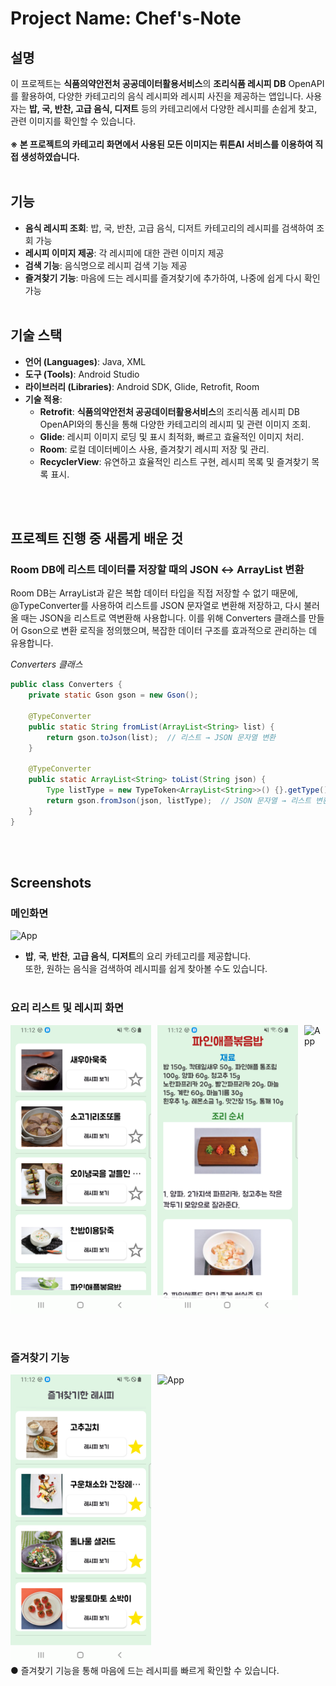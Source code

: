 # Project Name: Chef's-Note

## 설명
이 프로젝트는 **식품의약안전처 공공데이터활용서비스**의 **조리식품 레시피 DB** OpenAPI를 활용하여, 다양한 카테고리의 음식 레시피와 레시피 사진을 제공하는 앱입니다. 사용자는 **밥, 국, 반찬, 고급 음식, 디저트** 등의 카테고리에서 다양한 레시피를 손쉽게 찾고, 관련 이미지를 확인할 수 있습니다. <br><br>
**※ 본 프로젝트의 카테고리 화면에서 사용된 모든 이미지는 뤼튼AI 서비스를 이용하여 직접 생성하였습니다.**
<br> <br>

## 기능

- **음식 레시피 조회**: 밥, 국, 반찬, 고급 음식, 디저트 카테고리의 레시피를 검색하여 조회 가능
- **레시피 이미지 제공**: 각 레시피에 대한 관련 이미지 제공
- **검색 기능**: 음식명으로 레시피 검색 기능 제공
- **즐겨찾기 기능**: 마음에 드는 레시피를 즐겨찾기에 추가하여, 나중에 쉽게 다시 확인 가능
<br> <br>

## 기술 스택

- **언어 (Languages)**: Java, XML
- **도구 (Tools)**: Android Studio
- **라이브러리 (Libraries)**: Android SDK, Glide, Retrofit, Room
- **기술 적용**:
  - **Retrofit**: **식품의약안전처 공공데이터활용서비스**의 조리식품 레시피 DB OpenAPI와의 통신을 통해 다양한 카테고리의 레시피 및 관련 이미지 조회.
  - **Glide**: 레시피 이미지 로딩 및 표시 최적화, 빠르고 효율적인 이미지 처리.
  - **Room**: 로컬 데이터베이스 사용, 즐겨찾기 레시피 저장 및 관리.
  - **RecyclerView**: 유연하고 효율적인 리스트 구현, 레시피 목록 및 즐겨찾기 목록 표시.

<br> <br>

## 프로젝트 진행 중 새롭게 배운 것 

### **Room DB에 리스트 데이터를 저장할 때의 JSON ↔ ArrayList 변환**
Room DB는 ArrayList<String>과 같은 복합 데이터 타입을 직접 저장할 수 없기 때문에,
@TypeConverter를 사용하여 리스트를 JSON 문자열로 변환해 저장하고, 다시 불러올 때는 JSON을 리스트로 역변환해 사용합니다.
이를 위해 Converters 클래스를 만들어 Gson으로 변환 로직을 정의했으며, 복잡한 데이터 구조를 효과적으로 관리하는 데 유용합니다.

*Converters 클래스*
```java
public class Converters {
    private static Gson gson = new Gson();

    @TypeConverter
    public static String fromList(ArrayList<String> list) {
        return gson.toJson(list);  // 리스트 → JSON 문자열 변환
    }

    @TypeConverter
    public static ArrayList<String> toList(String json) {
        Type listType = new TypeToken<ArrayList<String>>() {}.getType();
        return gson.fromJson(json, listType);  // JSON 문자열 → 리스트 변환
    }
}
```

<br> <br>
  
## Screenshots

### 메인화면
<img src="video/home.gif" alt="App" width="225">

- **밥**, **국**, **반찬**, **고급 음식**, **디저트**의 요리 카테고리를 제공합니다. <br> 또한, 원하는 음식을 검색하여 레시피를 쉽게 찾아볼 수도 있습니다.
<br><br>

### 요리 리스트 및 레시피 화면
<div style="display: flex; gap: 10px;">
    <img src="screenshots/category.png" alt="category" width="225">
    <img src="screenshots/recipe.png" alt="recipe" width="225">
  <img src="video/search.gif" alt="App" width="225">
</div>
<br><br>

### 즐겨찾기 기능
<div style="display: flex; gap: 10px;">
    <img src="screenshots/favorites.png" alt="home" width="225">
    <img src="video/favorites.gif" alt="App" width="225">
</div>
● 즐겨찾기 기능을 통해 마음에 드는 레시피를 빠르게 확인할 수 있습니다. <br>




